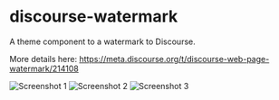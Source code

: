  # discourse-watermark

A theme component to a watermark to Discourse. 

More details here: https://meta.discourse.org/t/discourse-web-page-watermark/214108

![Screenshot 1](https://d11a6trkgmumsb.cloudfront.net/original/3X/8/8/884c7ab9b19602f661d92b4100dd4808ad34f8b6.png)
![Screenshot 2](https://d11a6trkgmumsb.cloudfront.net/original/3X/6/e/6e492bdfcedb007d8c364a6142a9e2cb1510625d.png)
![Screenshot 3](https://d11a6trkgmumsb.cloudfront.net/original/3X/0/6/06deb470d103ee8ae76a083c43008c3ad494a784.png)
